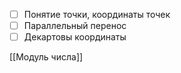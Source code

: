 
- [ ] Понятие точки, координаты точек
- [ ] Параллельный перенос
- [ ] Декартовы координаты

[[Модуль числа]]